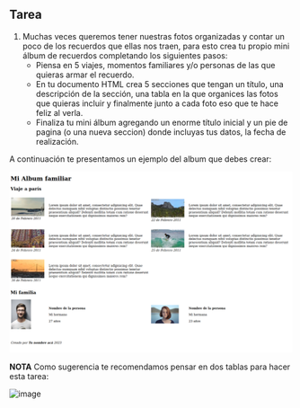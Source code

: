 ## Tarea

1.  Muchas veces queremos tener nuestras fotos organizadas y contar un poco de los recuerdos que ellas nos traen, para esto crea tu propio mini álbum de recuerdos completando los siguientes pasos:
    - Piensa en 5 viajes, momentos familiares y/o personas de las que quieras armar el recuerdo.
    - En tu documento HTML crea 5 secciones que tengan un título, una descripción de la sección, una tabla en la que organices las fotos que quieras incluir y finalmente junto a cada foto eso que te hace feliz al verla.
    - Finaliza tu mini álbum agregando un enorme título inicial y un pie de pagina (o una nueva seccion) donde incluyas tus datos, la fecha de realización.

A continuación te presentamos un ejemplo del album que debes crear:

![homework_2](./homework_album.png)

**NOTA**
Como sugerencia te recomendamos pensar en dos tablas para hacer esta tarea:

![image](https://github.com/kambcode/FullStack_Javascript_G6_FEB_2024/assets/146487542/c28702d2-1bd8-4049-ba3e-1967f2a0e023)
